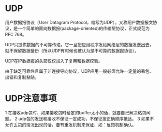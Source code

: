 # UDP

用户数据报协议（User Datagram Protocol，缩写为UDP），又称用户数据报文协议，是一个简单的面向数据报(package-oriented)的传输层协议，正式规范为RFC 768。

UDP只提供数据的不可靠传递，它一旦把应用程序发给网络层的数据发送出去，就不保留数据备份（所以UDP有时候也被认为是不可靠的数据报协议）。

UDP在IP数据报的头部仅仅加入了复用和数据校验。

由于缺乏可靠性且属于非连接导向协议，UDP应用一般必须允许一定量的丢包、出错和复制粘贴。

# UDP注意事项

1 在接收udp包时，如果接收包时给定的buffer太小的话，就要自己解决粘包问题。
2 udp包的发送和接收不保证一定成功，不保证按正确顺序抵达。
3 如果不允许丢包的情况出现的话，要有重发机制来保证，如：反馈机制确认。
